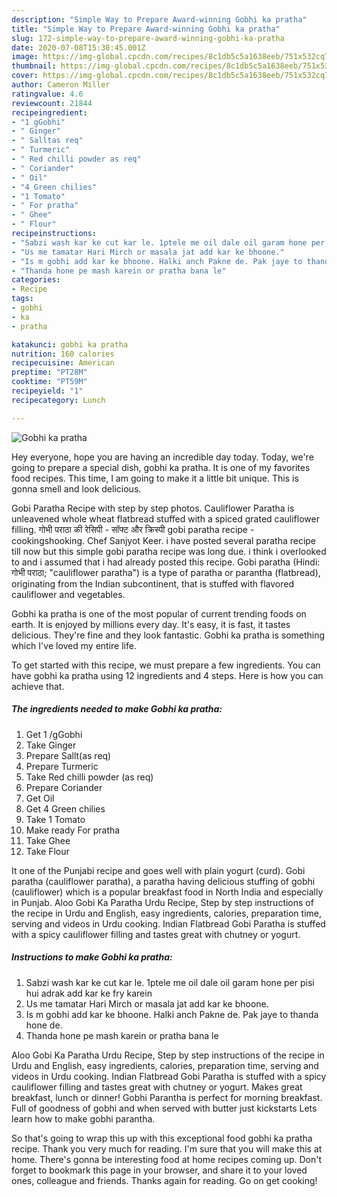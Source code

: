 ```yaml
---
description: "Simple Way to Prepare Award-winning Gobhi ka pratha"
title: "Simple Way to Prepare Award-winning Gobhi ka pratha"
slug: 172-simple-way-to-prepare-award-winning-gobhi-ka-pratha
date: 2020-07-08T15:30:45.001Z
image: https://img-global.cpcdn.com/recipes/8c1db5c5a1638eeb/751x532cq70/gobhi-ka-pratha-recipe-main-photo.jpg
thumbnail: https://img-global.cpcdn.com/recipes/8c1db5c5a1638eeb/751x532cq70/gobhi-ka-pratha-recipe-main-photo.jpg
cover: https://img-global.cpcdn.com/recipes/8c1db5c5a1638eeb/751x532cq70/gobhi-ka-pratha-recipe-main-photo.jpg
author: Cameron Miller
ratingvalue: 4.6
reviewcount: 21844
recipeingredient:
- "1 gGobhi"
- " Ginger"
- " Salltas req"
- " Turmeric"
- " Red chilli powder as req"
- " Coriander"
- " Oil"
- "4 Green chilies"
- "1 Tomato"
- " For pratha"
- " Ghee"
- " Flour"
recipeinstructions:
- "Sabzi wash kar ke cut kar le. 1ptele me oil dale oil garam hone per pisi hui adrak add kar ke fry karein"
- "Us me tamatar Hari Mirch or masala jat add kar ke bhoone."
- "Is m gobhi add kar ke bhoone. Halki anch Pakne de. Pak jaye to thanda hone de."
- "Thanda hone pe mash karein or pratha bana le"
categories:
- Recipe
tags:
- gobhi
- ka
- pratha

katakunci: gobhi ka pratha 
nutrition: 160 calories
recipecuisine: American
preptime: "PT28M"
cooktime: "PT59M"
recipeyield: "1"
recipecategory: Lunch

---
```



![Gobhi ka pratha](https://img-global.cpcdn.com/recipes/8c1db5c5a1638eeb/751x532cq70/gobhi-ka-pratha-recipe-main-photo.jpg)

Hey everyone, hope you are having an incredible day today. Today, we're going to prepare a special dish, gobhi ka pratha. It is one of my favorites food recipes. This time, I am going to make it a little bit unique. This is gonna smell and look delicious.

Gobi Paratha Recipe with step by step photos. Cauliflower Paratha is unleavened whole wheat flatbread stuffed with a spiced grated cauliflower filling. गोभी पराठा की रेसिपी - सॉफ्ट और क्रिस्पी gobi paratha recipe - cookingshooking. Chef Sanjyot Keer. i have posted several paratha recipe till now but this simple gobi paratha recipe was long due. i think i overlooked to and i assumed that i had already posted this recipe. Gobi paratha (Hindi: गोभी पराठा; &#34;cauliflower paratha&#34;) is a type of paratha or parantha (flatbread), originating from the Indian subcontinent, that is stuffed with flavored cauliflower and vegetables.

Gobhi ka pratha is one of the most popular of current trending foods on earth. It is enjoyed by millions every day. It's easy, it is fast, it tastes delicious. They're fine and they look fantastic. Gobhi ka pratha is something which I've loved my entire life.


To get started with this recipe, we must prepare a few ingredients. You can have gobhi ka pratha using 12 ingredients and 4 steps. Here is how you can achieve that.

<!--inarticleads1-->

##### The ingredients needed to make Gobhi ka pratha:

1. Get 1 /gGobhi
1. Take  Ginger
1. Prepare  Sallt(as req)
1. Prepare  Turmeric
1. Take  Red chilli powder (as req)
1. Prepare  Coriander
1. Get  Oil
1. Get 4 Green chilies
1. Take 1 Tomato
1. Make ready  For pratha
1. Take  Ghee
1. Take  Flour


It one of the Punjabi recipe and goes well with plain yogurt (curd). Gobi paratha (cauliflower paratha), a paratha having delicious stuffing of gobhi (cauliflower) which is a popular breakfast food in North India and especially in Punjab. Aloo Gobi Ka Paratha Urdu Recipe, Step by step instructions of the recipe in Urdu and English, easy ingredients, calories, preparation time, serving and videos in Urdu cooking. Indian Flatbread Gobi Paratha is stuffed with a spicy cauliflower filling and tastes great with chutney or yogurt. 

<!--inarticleads2-->

##### Instructions to make Gobhi ka pratha:

1. Sabzi wash kar ke cut kar le. 1ptele me oil dale oil garam hone per pisi hui adrak add kar ke fry karein
1. Us me tamatar Hari Mirch or masala jat add kar ke bhoone.
1. Is m gobhi add kar ke bhoone. Halki anch Pakne de. Pak jaye to thanda hone de.
1. Thanda hone pe mash karein or pratha bana le


Aloo Gobi Ka Paratha Urdu Recipe, Step by step instructions of the recipe in Urdu and English, easy ingredients, calories, preparation time, serving and videos in Urdu cooking. Indian Flatbread Gobi Paratha is stuffed with a spicy cauliflower filling and tastes great with chutney or yogurt. Makes great breakfast, lunch or dinner! Gobhi Parantha is perfect for morning breakfast. Full of goodness of gobhi and when served with butter just kickstarts Lets learn how to make gobhi parantha. 

So that's going to wrap this up with this exceptional food gobhi ka pratha recipe. Thank you very much for reading. I'm sure that you will make this at home. There's gonna be interesting food at home recipes coming up. Don't forget to bookmark this page in your browser, and share it to your loved ones, colleague and friends. Thanks again for reading. Go on get cooking!
